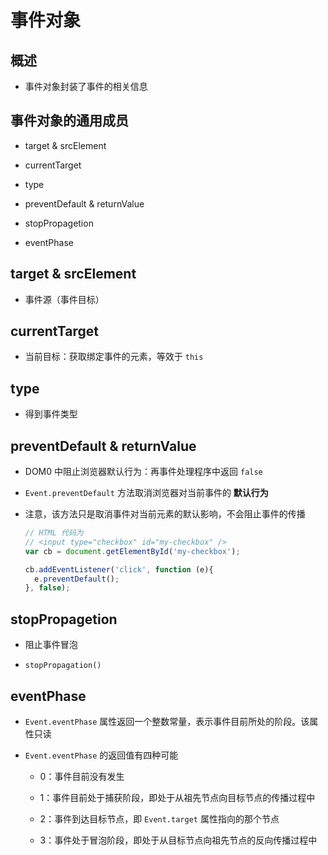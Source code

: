 # 事件对象

## 概述

  - 事件对象封装了事件的相关信息

## 事件对象的通用成员

  - target & srcElement

  - currentTarget

  - type

  - preventDefault & returnValue

  - stopPropagetion

  - eventPhase

## target & srcElement

  - 事件源（事件目标）

## currentTarget

  - 当前目标：获取绑定事件的元素，等效于 `this`

## type

  - 得到事件类型

## preventDefault & returnValue

  - DOM0 中阻止浏览器默认行为：再事件处理程序中返回 `false`

  - `Event.preventDefault` 方法取消浏览器对当前事件的 **默认行为**

  - 注意，该方法只是取消事件对当前元素的默认影响，不会阻止事件的传播

    ```js
    // HTML 代码为
    // <input type="checkbox" id="my-checkbox" />
    var cb = document.getElementById('my-checkbox');

    cb.addEventListener('click', function (e){
      e.preventDefault();
    }, false);
    ```

## stopPropagetion

  - 阻止事件冒泡

  - `stopPropagation()`

## eventPhase

  - `Event.eventPhase` 属性返回一个整数常量，表示事件目前所处的阶段。该属性只读

  - `Event.eventPhase` 的返回值有四种可能

      - 0：事件目前没有发生

      - 1：事件目前处于捕获阶段，即处于从祖先节点向目标节点的传播过程中

      - 2：事件到达目标节点，即 `Event.target` 属性指向的那个节点

      - 3：事件处于冒泡阶段，即处于从目标节点向祖先节点的反向传播过程中
